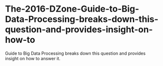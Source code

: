 # The-2016-DZone-Guide-to-Big-Data-Processing-breaks-down-this-question-and-provides-insight-on-how-to
Guide to Big Data Processing breaks down this question and provides insight on how to answer it.
